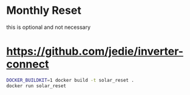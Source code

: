 # Monthly Reset

this is optional and not necessary

# https://github.com/jedie/inverter-connect

```sh
DOCKER_BUILDKIT=1 docker build -t solar_reset .
docker run solar_reset
```